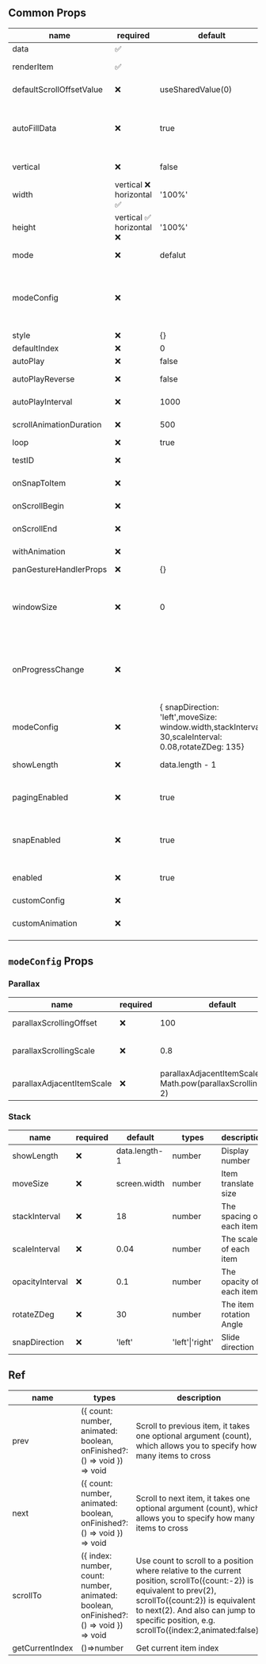 ## Common Props

| name                    | required                  | default                                                                                               | types                                                                                                                    | description                                                                                                                    |
| ----------------------- | ------------------------- | ----------------------------------------------------------------------------------------------------- | ------------------------------------------------------------------------------------------------------------------------ | ------------------------------------------------------------------------------------------------------------------------------ |
| data                    | ✅                        |                                                                                                       | T[]                                                                                                                      | Carousel items data set                                                                                                        |
| renderItem              | ✅                        |                                                                                                       | (info: { item: T, index: number, animationValue: SharedValue\<number> }) => React.ReactElement                           | Render carousel item                                                                                                           |
| defaultScrollOffsetValue| ❌                        | useSharedValue<number>(0)                                                                                                  | boolean                                                                                             | The default animated value of the carousel.             |
| autoFillData            | ❌                        | true                                                                                                  | boolean                                                                                                                  | Auto fill data array to allow loop playback when the loop props is true.([1] => [1, 1, 1]；[1, 2] => [1, 2, 1, 2])             |
| vertical                | ❌                        | false                                                                                                 | boolean                                                                                                                  | Layout items vertically instead of horizontally                                                                                |
| width                   | vertical ❌ horizontal ✅ | '100%'                                                                                                | number \| undefined                                                                                                      | Specified carousel item width                                                                                                  |
| height                  | vertical ✅ horizontal ❌ | '100%'                                                                                                | number \| undefined                                                                                                      | Specified carousel item height                                                                                                 |
| mode                    | ❌                        | defalut                                                                                               | 'horizontal-stack'\|'vertical-stack'\|'parallax'                                                                         | Carousel Animated transitions                                                                                                  |
| modeConfig              | ❌                        |                                                                                                       |                                                                                                                          | Different modes correspond to different configurations. For details, see below[modeConfig](#`modeConfig` Props)                |
| style                   | ❌                        | {}                                                                                                    | ViewStyle                                                                                                                | Carousel container style                                                                                                       |
| defaultIndex            | ❌                        | 0                                                                                                     | number                                                                                                                   | Default index                                                                                                                  |
| autoPlay                | ❌                        | false                                                                                                 | boolean                                                                                                                  | Auto play                                                                                                                      |
| autoPlayReverse         | ❌                        | false                                                                                                 | boolean                                                                                                                  | Auto play reverse playback                                                                                                     |
| autoPlayInterval        | ❌                        | 1000                                                                                                  | number                                                                                                                   | Auto play playback interval                                                                                                    |
| scrollAnimationDuration | ❌                        | 500                                                                                                   | number                                                                                                                   | Time a scroll animation takes to finish                                                                                        |
| loop                    | ❌                        | true                                                                                                  | boolean                                                                                                                  | Carousel loop playback                                                                                                         |
| testID                  | ❌                        |                                                                                                       | string                                                                                                                   | Used to locate this view in end-to-end tests                                                                                   |
| onSnapToItem            | ❌                        |                                                                                                       | (index: number) => void                                                                                                  | Callback fired when navigating to an item                                                                                      |
| onScrollBegin           | ❌                        |                                                                                                       | () => void                                                                                                               | Callback fired when scroll begin                                                                                               |
| onScrollEnd             | ❌                        |                                                                                                       | (index: number) => void                                                                                                  | Callback fired when scroll end                                                                                                 |
| withAnimation           | ❌                        |                                                                                                       | {type: 'spring';config: WithSpringConfig;} \| {type: 'timing';config: WithTimingConfig;}                                 | Specifies the scrolling animation effect                                                                                       |
| panGestureHandlerProps  | ❌                        | {}                                                                                                    | Omit<Partial\<PanGestureHandlerProps\>,'onHandlerStateChange'>                                                           | PanGestureHandler props                                                                                                        |
| windowSize              | ❌                        | 0                                                                                                     | number                                                                                                                   | The maximum number of items that can respond to pan gesture events, `0` means all items will respond to pan gesture events     |
| onProgressChange        | ❌                        |                                                                                                       | onProgressChange?: (offsetProgress: number,absoluteProgress: number) => void                                             | On progress change. `offsetProgress`:Total of offset distance (0 390 780 ...); `absoluteProgress`:Convert to index (0 1 2 ...) |
| modeConfig              | ❌                        | { snapDirection: 'left',moveSize: window.width,stackInterval: 30,scaleInterval: 0.08,rotateZDeg: 135} | {moveSize?: number;stackInterval?: number;scaleInterval?: number;rotateZDeg?: number;snapDirection?: 'left' \| 'right';} | Stack layout animation style                                                                                                   |
| showLength              | ❌                        | data.length - 1                                                                                       | number                                                                                                                   | The maximum number of items will show in stack                                                                                 |
| pagingEnabled           | ❌                        | true                                                                                                  | boolean                                                                                                                  | When true, the scroll view stops on multiples of the scroll view's size when scrolling                                         |
| snapEnabled             | ❌                        | true                                                                                                  | boolean                                                                                                                  | If enabled, releasing the touch will scroll to the nearest item, valid when pagingEnabled=false                                |
| enabled                 | ❌                        | true                                                                                                  | boolean                                                                                                                  | when false, Carousel will not respond to any gestures                                                                          |
| customConfig            | ❌                        |                                                                                                       | () => {type?: 'negative' \| 'positive';viewCount?: number;}                                                              | Custom carousel config                                                                                                         |
| customAnimation         | ❌                        |                                                                                                       | (value: number) => Animated.AnimatedStyleProp<ViewStyle>                                                                 | Custom animations. For details, see below[custom animation](./custom-animation.md)                                             |

## `modeConfig` Props

### Parallax

| name                      | required | default                                                            | types  | description                          |
| ------------------------- | -------- | ------------------------------------------------------------------ | ------ | ------------------------------------ |
| parallaxScrollingOffset   | ❌       | 100                                                                | number | control prev/next item offset        |
| parallaxScrollingScale    | ❌       | 0.8                                                                | number | control prev/current/next item scale |
| parallaxAdjacentItemScale | ❌       | parallaxAdjacentItemScale \|\| Math.pow(parallaxScrollingScale, 2) | number | control prev/next item scale         |

### Stack

| name            | required | default       | types           | description              |
| --------------- | -------- | ------------- | --------------- | ------------------------ |
| showLength      | ❌       | data.length-1 | number          | Display number           |
| moveSize        | ❌       | screen.width  | number          | Item translate size      |
| stackInterval   | ❌       | 18            | number          | The spacing of each item |
| scaleInterval   | ❌       | 0.04          | number          | The scale of each item   |
| opacityInterval | ❌       | 0.1           | number          | The opacity of each item |
| rotateZDeg      | ❌       | 30            | number          | The item rotation Angle  |
| snapDirection   | ❌       | 'left'        | 'left'\|'right' | Slide direction          |

## Ref

| name            | types                                                                                  | description                                                                                                                                                                                                                                              |
| --------------- | -------------------------------------------------------------------------------------- | -------------------------------------------------------------------------------------------------------------------------------------------------------------------------------------------------------------------------------------------------------- |
| prev            | ({ count: number, animated: boolean, onFinished?: () => void }) => void                | Scroll to previous item, it takes one optional argument (count), which allows you to specify how many items to cross                                                                                                                                     |
| next            | ({ count: number, animated: boolean, onFinished?: () => void }) => void                | Scroll to next item, it takes one optional argument (count), which allows you to specify how many items to cross                                                                                                                                         |
| scrollTo        | ({ index: number, count: number, animated: boolean, onFinished?: () => void }) => void | Use count to scroll to a position where relative to the current position, scrollTo({count:-2}) is equivalent to prev(2), scrollTo({count:2}) is equivalent to next(2). And also can jump to specific position, e.g. scrollTo({index:2,animated:false}) |
| getCurrentIndex | ()=>number                                                                             | Get current item index                                                                                                                                                                                                                                   |
